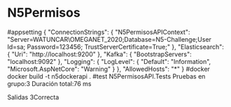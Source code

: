 # N5Permisos
#appsetting
{
  "ConnectionStrings": {
    "N5PermisosAPIContext": "Server=WATUNCAR\\OMEGANET_2020;Database=N5-Challenge;User Id=sa; Password=123456; TrustServerCertificate=True;"
  },
  "Elasticsearch": {
    "Uri": "http://localhost:9200"
  },
  "Kafka": {
    "BootstrapServers": "localhost:9092"
  },
  "Logging": {
    "LogLevel": {
      "Default": "Information",
      "Microsoft.AspNetCore": "Warning"
    }
  },
  "AllowedHosts": "*"
}
#docker
docker build -t n5dockerapi .
#test
N5PermisosAPI.Tests
  Pruebas en grupo:3
  Duración total:76 ms

Salidas
  3Correcta